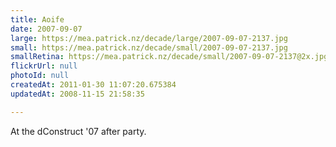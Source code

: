 ```yaml
---
title: Aoife
date: 2007-09-07
large: https://mea.patrick.nz/decade/large/2007-09-07-2137.jpg
small: https://mea.patrick.nz/decade/small/2007-09-07-2137.jpg
smallRetina: https://mea.patrick.nz/decade/small/2007-09-07-2137@2x.jpg
flickrUrl: null
photoId: null
createdAt: 2011-01-30 11:07:20.675384
updatedAt: 2008-11-15 21:58:35

---
```

At the dConstruct '07 after party.
